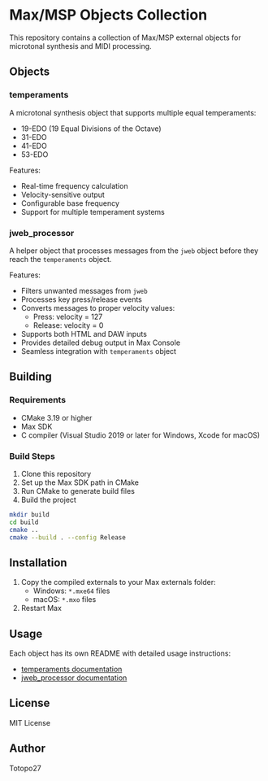 # Max/MSP Objects Collection

This repository contains a collection of Max/MSP external objects for microtonal synthesis and MIDI processing.

## Objects

### temperaments

A microtonal synthesis object that supports multiple equal temperaments:

- 19-EDO (19 Equal Divisions of the Octave)
- 31-EDO
- 41-EDO
- 53-EDO

Features:
- Real-time frequency calculation
- Velocity-sensitive output
- Configurable base frequency
- Support for multiple temperament systems

### jweb_processor

A helper object that processes messages from the `jweb` object before they reach the `temperaments` object.

Features:
- Filters unwanted messages from `jweb`
- Processes key press/release events
- Converts messages to proper velocity values:
  - Press: velocity = 127
  - Release: velocity = 0
- Supports both HTML and DAW inputs
- Provides detailed debug output in Max Console
- Seamless integration with `temperaments` object

## Building

### Requirements

- CMake 3.19 or higher
- Max SDK
- C compiler (Visual Studio 2019 or later for Windows, Xcode for macOS)

### Build Steps

1. Clone this repository
2. Set up the Max SDK path in CMake
3. Run CMake to generate build files
4. Build the project

```bash
mkdir build
cd build
cmake ..
cmake --build . --config Release
```

## Installation

1. Copy the compiled externals to your Max externals folder:
   - Windows: `*.mxe64` files
   - macOS: `*.mxo` files
2. Restart Max

## Usage

Each object has its own README with detailed usage instructions:
- [temperaments documentation](src/temperaments/README.md)
- [jweb_processor documentation](src/jweb_processor/README.md)

## License

MIT License

## Author

Totopo27